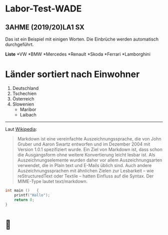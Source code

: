 # Labor-Test-WADE
## 3AHME (2019/20)LA1 SX
Das ist ein Beispiel mit einigen Worten. Die Einbrüche werden automatisch durchgeführt.

**Liste**
 *VW
 *BMW
 *Mercedes
 *Renault
 *Skoda
 *Ferrari
 *Lamborghini
 
# Länder sortiert nach Einwohner
 1. Deutschland
 1. Tschechien
 1. Österreich
 1. Slowenien
     * Maribor
     * Laibach
--------------------------------------

Laut [Wikipedia](https://de.wikipedia.org/wiki/Markdown):
>Markdown ist eine vereinfachte Auszeichnungssprache, die von John Gruber und Aaron Swartz entworfen und im Dezember 2004 mit Version 1.0.1 spezifiziert wurde. Ein Ziel von Markdown ist, dass schon die Ausgangsform ohne weitere Konvertierung leicht lesbar ist. Als Auszeichnungselemente wurden daher vor allem Auszeichnungsarten verwendet, die in Plain text und E-Mails üblich sind. Auch andere Auszeichnungssprachen mit ähnlichen Zielen zur Lesbarkeit – wie reStructuredText oder Textile – hatten Einfluss auf die Syntax. Der MIME-Type lautet text/markdown. 

```C
int main ()   {
    printf("Hallo");
    return 0;
}
```
# :rofl:
